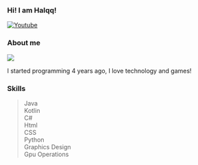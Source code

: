 ### Hi! I am Halqq! 

[![Youtube](https://img.shields.io/badge/YouTube-FF0000?style=for-the-badge&logo=youtube&logoColor=white)](https://www.youtube.com/channel/UCCuUwk8v1CY-Ky50govD2Xw)

### About me
![](https://komarev.com/ghpvc/?username=Halqq&color=green)

I started programming 4 years ago, I love technology and games!

### Skills

> Java  
> Kotlin   
> C#  
> Html  
> CSS    
> Python  
> Graphics Design  
> Gpu Operations  

